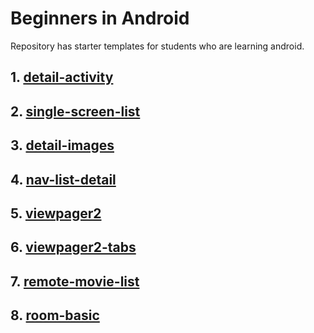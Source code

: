 # Beginners in Android
Repository has starter templates for students who are learning android.

## 1. [detail-activity](https://github.com/DevelopersBreach/android-beginners/tree/detail-activity)

## 2. [single-screen-list](https://github.com/DevelopersBreach/android-beginners/tree/single-screen-list)

## 3. [detail-images](https://github.com/DevelopersBreach/android-beginners/tree/detail-images)

## 4. [nav-list-detail](https://github.com/DevelopersBreach/android-beginners/tree/nav-list-detail)

## 5. [viewpager2](https://github.com/DevelopersBreach/android-beginners/tree/viewpager2)

## 6. [viewpager2-tabs](https://github.com/DevelopersBreach/android-beginners/tree/viewpager2-tabs)

## 7. [remote-movie-list](https://github.com/DevelopersBreach/android-beginners/tree/remote-movie-list)

## 8. [room-basic](https://github.com/DevelopersBreach/android-beginners/tree/room-basic)
